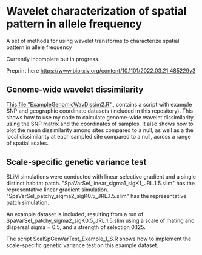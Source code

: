 # Wavelet characterization of spatial pattern in allele frequency
A set of methods for using wavelet transforms to characterize spatial pattern in allele frequency

Currently incomplete but in progress.

Preprint here
https://www.biorxiv.org/content/10.1101/2022.03.21.485229v3




## Genome-wide wavelet dissimilarity
[This file "ExampleGenomicWavDissim2.R",](https://github.com/jesserlasky/WaveletSpatialGenetic/blob/main/ExampleGenomicWavDissim2.R), contains a script with example SNP and geographic coordinate datasets (included in this repository).
This shows how to use my code to calculate genome-wide wavelet dissimilarity, using the SNP matrix and the coordinates of samples. It also shows how to plot the mean dissimilarity among sites compared to a null, as well as a the local dissimilarity at each sampled site compared to a null, across a range of spatial scales.

## Scale-specific genetic variance test
SLiM simulations were conducted with linear selective gradient and a single distinct habitat patch. "SpaVarSel_linear_sigma1_sigK1_JRL.1.5.slim" has the representative linear gradient simulation. "SpaVarSel_patchy_sigma2_sigK0.5_JRL.1.5.slim" has the representative patch simulation.

An example dataset is included, resulting from a run of SpaVarSel_patchy_sigma2_sigK0.5_JRL.1.5.slim using a scale of mating and dispersal sigma = 0.5, and a strength of selection 0.125.

The script ScalSpGenVarTest_Example_1_S.R shows how to implement the scale-specific genetic variance test on this example dataset.
